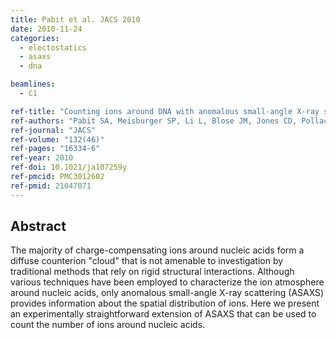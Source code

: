 ```yaml
---
title: Pabit et al. JACS 2010
date: 2010-11-24
categories:
  - electostatics
  - asaxs
  - dna 

beamlines:
  - C1

ref-title: "Counting ions around DNA with anomalous small-angle X-ray scattering"
ref-authors: "Pabit SA, Meisburger SP, Li L, Blose JM, Jones CD, Pollack L"
ref-journal: "JACS"
ref-volume: "132(46)"
ref-pages: "16334-6"
ref-year: 2010
ref-doi: 10.1021/ja107259y
ref-pmcid: PMC3012602
ref-pmid: 21047071
---
```


## Abstract

The majority of charge-compensating ions around nucleic acids form a diffuse counterion "cloud" that is not amenable to investigation by traditional methods that rely on rigid structural interactions. Although various techniques have been employed to characterize the ion atmosphere around nucleic acids, only anomalous small-angle X-ray scattering (ASAXS) provides information about the spatial distribution of ions. Here we present an experimentally straightforward extension of ASAXS that can be used to count the number of ions around nucleic acids.
